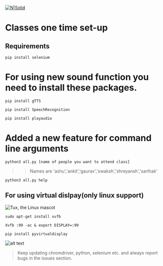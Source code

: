 [![N|Solid](https://www.freepnglogos.com/uploads/discord-logo-png/playerunknown-battlegrounds-bgparty-15.png)](https://discord.gg/9uumcceRaQ)
# Classes one time set-up

## Requirements

```
pip install selenium
```
# For using new sound function you need to install these packages.
```
pip install gTTS
```

```
pip install SpeechRecognition
```

```
pip install playaudio
```

# Added a new feature for command line arguments
 ```
 python3 all.py [name of people you want to attend class]
 ```
>>Names are 'ashu','ankit','gaurav','swaksh','shreyansh','sarthak'    
```
python3 all.py help
```
## For using virtual dislpay(only linux support)
![Tux, the Linux mascot](https://d33wubrfki0l68.cloudfront.net/e7ed9fe4bafe46e275c807d63591f85f9ab246ba/e2d28/assets/images/tux.png)

```
sudo apt-get install xvfb
```
```
Xvfb :99 -ac & export DISPLAY=:99
```
```
pip install pyvirtualdisplay
```



![alt text](https://c.tenor.com/5eU8wSWY8zkAAAAM/wow-cool.gif)

>Keep updating chromdriver, python, selenium etc.
>and always report bugs in the issues section.
